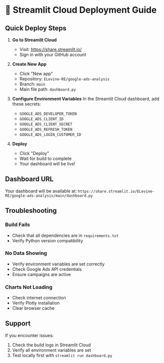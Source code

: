 # 🚀 Streamlit Cloud Deployment Guide

## Quick Deploy Steps

1. **Go to Streamlit Cloud**
   - Visit: https://share.streamlit.io/
   - Sign in with your GitHub account

2. **Create New App**
   - Click "New app"
   - Repository: `ELevine-RE/google-ads-analysis`
   - Branch: `main`
   - Main file path: `dashboard.py`

3. **Configure Environment Variables**
   In the Streamlit Cloud dashboard, add these secrets:
   - `GOOGLE_ADS_DEVELOPER_TOKEN`
   - `GOOGLE_ADS_CLIENT_ID`
   - `GOOGLE_ADS_CLIENT_SECRET`
   - `GOOGLE_ADS_REFRESH_TOKEN`
   - `GOOGLE_ADS_LOGIN_CUSTOMER_ID`

4. **Deploy**
   - Click "Deploy"
   - Wait for build to complete
   - Your dashboard will be live!

## Dashboard URL
Your dashboard will be available at:
`https://share.streamlit.io/ELevine-RE/google-ads-analysis/main/dashboard.py`

## Troubleshooting

### Build Fails
- Check that all dependencies are in `requirements.txt`
- Verify Python version compatibility

### No Data Showing
- Verify environment variables are set correctly
- Check Google Ads API credentials
- Ensure campaigns are active

### Charts Not Loading
- Check internet connection
- Verify Plotly installation
- Clear browser cache

## Support
If you encounter issues:
1. Check the build logs in Streamlit Cloud
2. Verify all environment variables are set
3. Test locally first with `streamlit run dashboard.py`
